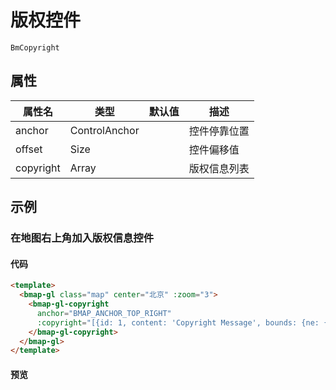 # 版权控件
`BmCopyright`

## 属性

|属性名|类型|默认值|描述|
|------|-----|-----|----|
|anchor|ControlAnchor||控件停靠位置|
|offset|Size||控件偏移值|
|copyright|Array||版权信息列表|

## 示例

### 在地图右上角加入版权信息控件

#### 代码

```html
<template>
  <bmap-gl class="map" center="北京" :zoom="3">
    <bmap-gl-copyright
      anchor="BMAP_ANCHOR_TOP_RIGHT"
      :copyright="[{id: 1, content: 'Copyright Message', bounds: {ne: {lng: 110, lat: 40}, sw:{lng: 0, lat: 0}}}, {id: 2, content: '<a>我是版权信息</a>'}]">
    </bmap-gl-copyright>
  </bmap-gl>
</template>
```

#### 预览

<doc-preview>
  <bmap-gl class="map" center="北京" :zoom="3">
    <bmap-gl-copyright
      anchor="BMAP_ANCHOR_TOP_RIGHT"
      :copyright="[{id: 1, content: 'Copyright Message', bounds: {ne: {lng: 110, lat: 40}, sw:{lng: 0, lat: 0}}}, {id: 2, content: '<a>我是版权信息</a>'}]">
    </bmap-gl-copyright>
  </bmap-gl>
</doc-preview>